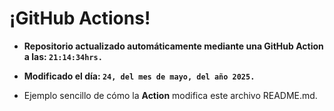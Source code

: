 # ¡GitHub Actions!
* **Repositorio actualizado automáticamente mediante una GitHub Action a las: `21:14:34hrs.`**
* **Modificado el día: `24, del mes de mayo, del año 2025.`**

* Ejemplo sencillo de cómo la **Action** modifica este archivo README.md.

